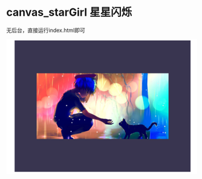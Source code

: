 # canvas_starGirl 星星闪烁

无后台，直接运行index.html即可

![index](https://github.com/w190768613/HTML5/blob/master/canvas_starGirl/index.png)
